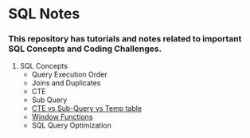 # SQL Notes

### This repository has tutorials and notes related to important SQL Concepts and Coding Challenges. 

1. SQL Concepts
   - Query Execution Order
   - Joins and Duplicates
   - CTE
   - Sub Query
   - [CTE vs Sub-Query vs Temp table](CTE_vs_SubQuery_vs_Temp_table.md) 
   - [Window Functions](Window_Functions_Practice_Questions.md)
   - SQL Query Optimization
     
